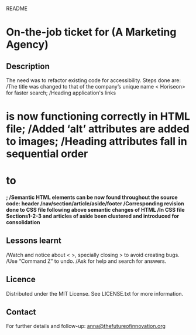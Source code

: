 README

# On-the-job ticket for <Horiseon> (A Marketing Agency)
## Description
The need was to refactor existing code for accessibility. Steps done are:
/The title <website> was changed to that of the company’s unique name < Horiseon> for faster search;
/Heading application's links <h1> is now functioning correctly in HTML file;
/Added ‘alt’ attributes are added to images; 
/Heading attributes fall in sequential order <h1> to <h4>; 
/Semantic HTML elements can be now found throughout the source code: header /nav/section/article/aside/footer
/Corresponding revision done to CSS file following above semantic changes of HTML
/In CSS file Sections1-2-3 and articles of aside been clustered and introduced for consolidation 

  ## Lessons learnt
/Watch and notice about < >, specially closing > to avoid creating bugs. 
/Use “Command Z” to undo. 
/Ask for help and search for answers. 

## Licence

Distributed under the MIT License. See LICENSE.txt for more information.

## Contact

For further details and follow-up: anna@thefutureofinnovation.org
